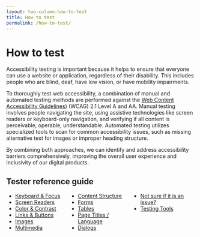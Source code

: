 ```yaml
---
layout: two-column-how-to-test
title: How to test
permalink: /how-to-test/
---
```


# How to test

Accessibility testing is important because it helps to ensure that everyone can use a website or application, regardless of their disability. This includes people who are blind, deaf, have low vision, or have mobility impairments.

To thoroughly test web accessibility, a combination of manual and automated testing methods are performed against the [Web Content Accessibility Guidelines](https://www.w3.org/TR/WCAG21/)) (WCAG) 2.1 Level A and AA. Manual testing involves people navigating the site, using assistive technologies like screen readers or keyboard-only navigation, and verifying if all content is perceivable, operable, understandable. Automated testing utilizes specialized tools to scan for common accessibility issues, such as missing alternative text for images or improper heading structure.

By combining both approaches, we can identify and address accessibility barriers comprehensively, improving the overall user experience and inclusivity of our digital products.

## Tester reference guide
  <ul style="column-count: 3; column-gap: 20px;">
    <li>
      <a {% if page.url=="/how-to/keyboard-and-focus/" %} aria-current="page" {% endif %} {% if
        page.url=="/how-to/keyboard-and-focus/" %} class="current" {% endif %}
        href="{{ site.baseurl }}/how-to/keyboard-and-focus/">Keyboard & Focus
      </a>
    </li>
    <li>
      <a {% if page.url=="/how-to/screen-readers/" %} aria-current="page" {% endif %} {% if
        page.url=="/how-to/screen-readers/" %} class="current" {% endif %}
        href="{{ site.baseurl }}/how-to/screen-readers/">Screen Readers
      </a>
    </li>
    <li>
      <a href="#">Color & Contrast</a>
    </li>
    <li>
      <a href="#">Links & Buttons</a>
    </li>
    <li>
      <a href="#">Images</a>
    </li>
    <li>
      <a href="#">Multimedia</a>
    </li>
    <li>
      <a href="#">Content Structure</a>
    </li>
    <li>
      <a href="#">Forms</a>
    </li>
    <li>
      <a href="#">Tables</a>
    </li>
    <li>
      <a href="#">Page Titles / Language</a>
    </li>
    <li>
      <a href="#">Dialogs</a>
    </li>
    <li>
      <a href="/how-to/not-sure-if-it-is-an-issue/">Not sure if it is an issue?</a>
    </li>
    <li>
      <a href="/testing-tools/">Testing Tools</a>
    </li>
  </ul>
